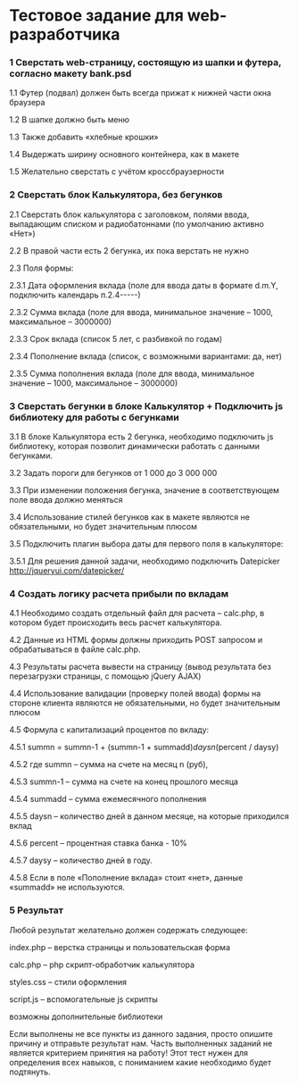 Тестовое задание для web-разработчика
==========================================



### 1	Сверстать web-страницу, состоящую из шапки и футера, согласно макету bank.psd


1.1 Футер (подвал) должен быть всегда прижат к нижней части окна браузера

1.2 В шапке должно быть меню

1.3 Также добавить «хлебные крошки»

1.4 Выдержать ширину основного контейнера, как в макете

1.5 Желательно сверстать с учётом кроссбраузерности

### 2 Сверстать блок Калькулятора, без бегунков

2.1 Сверстать блок калькулятора с заголовком, полями ввода, выпадающим списком и радиобатоннами (по умолчанию активно «Нет»)

2.2 В правой части есть 2 бегунка, их пока верстать не нужно

2.3 Поля формы:

2.3.1 Дата оформления вклада (поле для ввода даты в формате d.m.Y, подключить календарь п.2.4-----)
 	
2.3.2 Сумма вклада (поле для ввода, минимальное значение – 1000, максимальное – 3000000)

2.3.3 Срок вклада (список 5 лет, с разбивкой по годам)

2.3.4 Пополнение вклада (список, с возможными вариантами: да, нет)

2.3.5 Сумма пополнения вклада (поле для ввода, минимальное значение – 1000, максимальное – 3000000)

### 3	Сверстать бегунки в блоке Калькулятор + Подключить js библиотеку для работы с бегунками

3.1 В блоке Калькулятора есть 2 бегунка, необходимо подключить js библиотеку, которая позволит динамически работать с данными бегунками.

3.2 Задать пороги для бегунков от 1 000 до 3 000 000

3.3 При изменении положения бегунка, значение в соответствующем поле ввода должно меняться

3.4 Использование стилей бегунков как в макете являются не обязательными, но будет значительным плюсом

3.5	Подключить плагин выбора даты для первого поля в калькуляторе:

3.5.1 Для решения данной задачи, необходимо подключить Datepicker http://jqueryui.com/datepicker/

### 4	Создать логику расчета прибыли по вкладам

4.1 Необходимо создать отдельный файл для расчета – calc.php, в котором будет происходить весь расчет калькулятора.

4.2 Данные из HTML формы должны приходить POST запросом и обрабатываться в файле calc.php.

4.3 Результаты расчета вывести на страницу (вывод результата без перезагрузки страницы, с помощью jQuery AJAX)
 	
4.4 Использование валидации (проверку полей ввода) формы на стороне клиента являются не обязательными, но будет значительным плюсом

4.5 Формула с капитализаций процентов по вкладу:

4.5.1 summn = summn-1 + (summn-1 + summadd)*daysn*(percent / daysy)

4.5.2 где summn – сумма на счете на месяц n (руб),

4.5.3 summn-1 – сумма на счете на конец прошлого месяца

4.5.4 summadd – сумма ежемесячного пополнения

4.5.5 daysn – количество дней в данном месяце, на которые приходился вклад

4.5.6 percent – процентная ставка банка - 10%

4.5.7 daysy – количество дней в году.

4.5.8 Если в поле «Пополнение вклада» стоит «нет», данные «summadd» не используются.

### 5 Результат

Любой результат желательно должен содержать следующее:

 index.php – верстка страницы и пользовательская форма
 
 calc.php – php скрипт-обработчик калькулятора
 
 styles.css – стили оформления
 
 script.js – вспомогательные js скрипты
 
 возможны дополнительные библиотеки
 
Если выполнены не все пункты из данного задания, просто опишите причину и отправьте результат нам. Часть выполненных заданий не является критерием принятия на работу! Этот тест нужен для определения всех навыков, с пониманием какие необходимо будет подтянуть.





